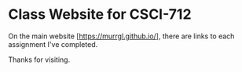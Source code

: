 # Class Website for CSCI-712

On the main website [https://murrgl.github.io/], there are links to each assignment I've completed.

Thanks for visiting.
